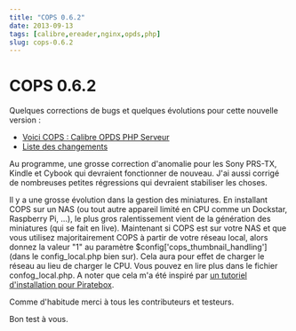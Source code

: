 ```yaml
---
title: "COPS 0.6.2"
date: 2013-09-13
tags: [calibre,ereader,nginx,opds,php]
slug: cops-0.6.2
---
```

# COPS 0.6.2

Quelques corrections de bugs et quelques évolutions pour cette nouvelle version :

* [Voici COPS : Calibre OPDS PHP Serveur](/fr/projects/calibre-opds-php-server)
* [Liste des changements](/fr/oss/calibre-opds-php-server-changelog)

Au programme, une grosse correction d'anomalie pour les Sony PRS-TX, Kindle et Cybook qui devraient fonctionner de nouveau. J'ai aussi corrigé de nombreuses petites régressions qui devraient stabiliser les choses.

Il y a une grosse évolution dans la gestion des miniatures. En installant COPS sur un NAS (ou tout autre appareil limité en CPU comme un Dockstar, Raspberry Pi, ...), le plus gros ralentissement vient de la génération des miniatures (qui se fait en live). Maintenant si COPS est sur votre NAS et que vous utilisez majoritairement COPS à partir de votre réseau local, alors donnez la valeur "1" au paramètre $config['cops_thumbnail_handling'] (dans le config_local.php bien sur). Cela aura pour effet de charger le réseau au lieu de charger le CPU. Vous pouvez en lire plus dans le fichier confog_local.php. A noter que cela m'a été inspiré par [un tutoriel d'installation pour Piratebox](http://forum.daviddarts.com/read.php?8,7921,7921).

Comme d'habitude merci à tous les contributeurs et testeurs.

Bon test à vous.
